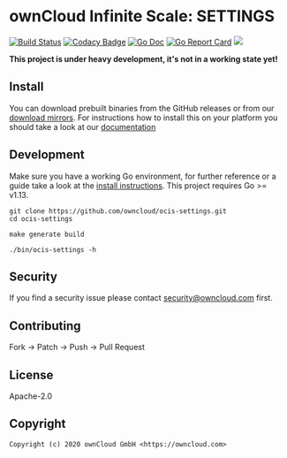 # ownCloud Infinite Scale: SETTINGS

[![Build Status](https://cloud.drone.io/api/badges/owncloud/ocis-settings/status.svg)](https://cloud.drone.io/owncloud/ocis-settings)
[![Codacy Badge](https://api.codacy.com/project/badge/Grade/4383f209aa904572b415ef5a8f9e379f)](https://www.codacy.com/gh/owncloud/ocis-settings?utm_source=github.com&amp;utm_medium=referral&amp;utm_content=owncloud/ocis-settings&amp;utm_campaign=Badge_Grade)
[![Go Doc](https://godoc.org/github.com/owncloud/ocis-settings?status.svg)](http://godoc.org/github.com/owncloud/ocis-settings)
[![Go Report Card](https://goreportcard.com/badge/github.com/owncloud/ocis-settings)](https://goreportcard.com/report/github.com/owncloud/ocis-settings)
[![](https://images.microbadger.com/badges/image/owncloud/ocis-settings.svg)](https://microbadger.com/images/owncloud/ocis-settings "Get your own image badge on microbadger.com")

**This project is under heavy development, it's not in a working state yet!**

## Install

You can download prebuilt binaries from the GitHub releases or from our [download mirrors](http://download.owncloud.com/ocis/settings/). For instructions how to install this on your platform you should take a look at our [documentation](https://owncloud.github.io/extensions/ocis_settings/)

## Development

Make sure you have a working Go environment, for further reference or a guide take a look at the [install instructions](http://golang.org/doc/install.html). This project requires Go >= v1.13.

```console
git clone https://github.com/owncloud/ocis-settings.git
cd ocis-settings

make generate build

./bin/ocis-settings -h
```

## Security

If you find a security issue please contact security@owncloud.com first.

## Contributing

Fork -> Patch -> Push -> Pull Request

## License

Apache-2.0

## Copyright

```console
Copyright (c) 2020 ownCloud GmbH <https://owncloud.com>
```
